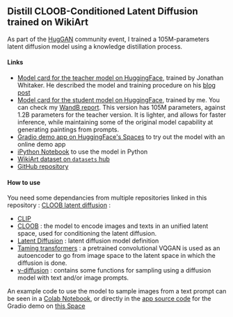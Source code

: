 ## Distill CLOOB-Conditioned Latent Diffusion trained on WikiArt

As part of the [HugGAN](https://github.com/huggingface/community-events/tree/main/huggan) community event, I trained a 105M-parameters latent diffusion model using a knowledge distillation process.

#### Links

* [Model card for the teacher model on HuggingFace](https://huggingface.co/huggan/ccld_wa), trained by Jonathan Whitaker. He described the model and training procedure on his [blog post](https://datasciencecastnet.home.blog/2022/04/12/fine-tuning-a-cloob-conditioned-latent-diffusion-model-on-wikiart/)
* [Model card for the student model on HuggingFace](https://huggingface.co/huggan/distill-ccld-wa), trained by me. You can check my [WandB report](https://wandb.ai/gigant/distill-ccld/reports/Distill-Diffusion-105M--VmlldzoxODQwMTUz?accessToken=mfbrz1ghfakmh01lybsuycwm3qj3isv60uynnvmina3tiwz5e5ufbjui5xqhmaqi). This version has 105M parameters, against 1.2B parameters for the teacher version. It is lighter, and allows for faster inference, while maintaining some of the original model capability at generating paintings from prompts.
* [Gradio demo app on HuggingFace's Spaces](https://huggingface.co/spaces/huggan/wikiart-diffusion-mini) to try out the model with an online demo app
* [iPython Notebook](https://github.com/giganttheo/distill-ccld/blob/master/distillCCLD_(Wikiart)_demo.ipynb) to use the model in Python
* [WikiArt dataset on `datasets` hub](https://huggingface.co/datasets/huggan/wikiart)
* [GitHub repository](https://github.com/giganttheo/distill-ccld)



#### How to use

You need some dependancies from multiple repositories linked in this repository : [CLOOB latent diffusion](https://github.com/JD-P/cloob-latent-diffusion) :

* [CLIP](https://github.com/openai/CLIP/tree/40f5484c1c74edd83cb9cf687c6ab92b28d8b656)
* [CLOOB](https://github.com/crowsonkb/cloob-training/tree/136ca7dd69a03eeb6ad525da991d5d7083e44055) : the model to encode images and texts in an unified latent space, used for conditioning the latent diffusion.
* [Latent Diffusion](https://github.com/CompVis/latent-diffusion/tree/f13bf9bf463d95b5a16aeadd2b02abde31f769f8) : latent diffusion model definition
* [Taming transformers](https://github.com/CompVis/taming-transformers/tree/24268930bf1dce879235a7fddd0b2355b84d7ea6) : a pretrained convolutional VQGAN is used as an autoencoder to go from image space to the latent space in which the diffusion is done.
* [v-diffusion](https://github.com/crowsonkb/v-diffusion-pytorch/tree/ffabbb1a897541fa2a3d034f397c224489d97b39) : contains some functions for sampling using a diffusion model with text and/or image prompts.

An example code to use the model to sample images from a text prompt can be seen in a [Colab Notebook](https://colab.research.google.com/drive/1XGHdO8IAGajnpb-x4aOb-OMYfZf0WDTi?usp=sharing), or directly in the [app source code](https://huggingface.co/spaces/huggan/wikiart-diffusion-mini/blob/main/app.py) for the Gradio demo on [this Space](https://huggingface.co/spaces/huggan/wikiart-diffusion-mini)

